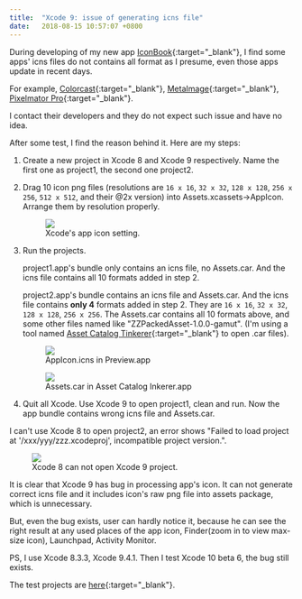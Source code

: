 ```yaml
---
title:  "Xcode 9: issue of generating icns file"
date:   2018-08-15 10:57:07 +0800
---
```


During developing of my new app [IconBook](http://iconbook.strikingly.com/){:target="_blank"}, I find some apps' icns files do not contains all format as I presume, even those apps update in recent days.

For example, [Colorcast](https://colorcast-app.com/){:target="_blank"}, [MetaImage](https://neededapps.com/metaimage/){:target="_blank"}, [Pixelmator Pro](https://www.pixelmator.com/pro/){:target="_blank"}.
 
I contact their developers and they do not expect such issue and have no idea.

After some test, I find the reason behind it. Here are my steps:

1. Create a new project in Xcode 8 and Xcode 9 respectively. Name the first one as project1, the second one project2.
2. Drag 10 icon png files (resolutions are `16 x 16`, `32 x 32`, `128 x 128`, `256 x 256`, `512 x 512`, and their @2x version) into Assets.xcassets->AppIcon. Arrange them by resolution properly.
	
	<figure class="half">
	<a href="https://user-images.githubusercontent.com/55504/44130159-acfc7e88-a07e-11e8-868f-60f07e5228ed.png"><img src="https://user-images.githubusercontent.com/55504/44130159-acfc7e88-a07e-11e8-868f-60f07e5228ed.png"></a>
	<figcaption>Xcode's app icon setting.</figcaption>
	</figure>

3. Run the projects.
	
	project1.app's bundle only contains an icns file, no Assets.car. And the icns file contains all 10 formats added in step 2.
	
	project2.app's bundle contains an icns file and Assets.car. And the icns file contains **only 4** formats added in step 2. They are `16 x 16`, `32 x 32`, `128 x 128`, `256 x 256`. The Assets.car contains all 10 formats above, and some other files named like "ZZPackedAsset-1.0.0-gamut". (I'm using a tool named [Asset Catalog Tinkerer](https://github.com/insidegui/AssetCatalogTinkerer){:target="_blank"} to open .car files).

	<figure class="half">
	<a href="https://user-images.githubusercontent.com/55504/44184789-393d4e80-a143-11e8-9d99-fa088f304e71.png"><img src="https://user-images.githubusercontent.com/55504/44184789-393d4e80-a143-11e8-9d99-fa088f304e71.png"></a>
	<figcaption>AppIcon.icns in Preview.app</figcaption>
	</figure>
	
	<figure class="half">
	<a href="https://user-images.githubusercontent.com/55504/44184107-794f0200-a140-11e8-957a-c2d78b275be0.png"><img src="https://user-images.githubusercontent.com/55504/44184107-794f0200-a140-11e8-957a-c2d78b275be0.png"></a>
	<figcaption>Assets.car in Asset Catalog Inkerer.app</figcaption>
	</figure>

4. Quit all Xcode. Use Xcode 9 to open project1, clean and run. Now the app bundle contains wrong icns file and Assets.car.

I can't use Xcode 8 to open project2, an error shows "Failed to load project at '/xxx/yyy/zzz.xcodeproj', incompatible project version.".

<figure class="half">
<a href="https://user-images.githubusercontent.com/55504/44315231-a0fddd00-a454-11e8-8849-222b65cbd7c5.png"><img src="https://user-images.githubusercontent.com/55504/44315231-a0fddd00-a454-11e8-8849-222b65cbd7c5.png"></a>
<figcaption>Xcode 8 can not open Xcode 9 project.</figcaption>
</figure>


It is clear that Xcode 9 has bug in processing app's icon. It can not generate correct icns file and it includes icon's raw png file into assets package, which is unnecessary.

But, even the bug exists, user can hardly notice it, because he can see the right result at any used places of the app icon, Finder(zoom in to view max-size icon), Launchpad, Activity Monitor.

PS, I use Xcode 8.3.3, Xcode 9.4.1. Then I test Xcode 10 beta 6, the bug still exists.

The test projects are [here](https://github.com/cool8jay/xcode9-icns-issue){:target="_blank"}.